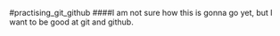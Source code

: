 #practising_git_github
####I am not sure how this is gonna go yet, but I want to be good at git and github.
